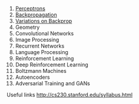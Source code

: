 1. [Perceptrons](comp9444/1%20Perceptrons.html)
2. [Backpropagation](comp9444/2%20Backpropagation.html)
3. [Variations on Backprop](comp9444/3%20Variations%20on%20Backprop.html)
4. Geometry
5. Convolutional Networks
6. Image Processing
7. Recurrent Networks
8. Language Processing
9. Reinforcement Learning
10. Deep Reinforcement Learning
11. Boltzmann Machines
12. Autoencoders
13. Adversarial Training and GANs

Useful links
http://cs230.stanford.edu/syllabus.html